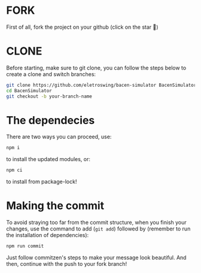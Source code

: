 # FORK
First of all, fork the project on your github (click on the star 🌟)

# CLONE
Before starting, make sure to git clone, you can follow the steps below to create a clone and switch branches:

```sh
git clone https://github.com/eletroswing/bacen-simulator BacenSimulator
cd BacenSimulator
git checkout -b your-branch-name
```

# The dependecies
There are two ways you can proceed, use:
```sh
npm i
```
to install the updated modules, or:
```sh
npm ci
```
to install from package-lock!

# Making the commit
To avoid straying too far from the commit structure, when you finish your changes, use the command to add (`git add`) followed by (remember to run the installation of dependencies):

```sh
npm run commit
```
Just follow commitzen's steps to make your message look beautiful. And then, continue with the push to your fork branch!
